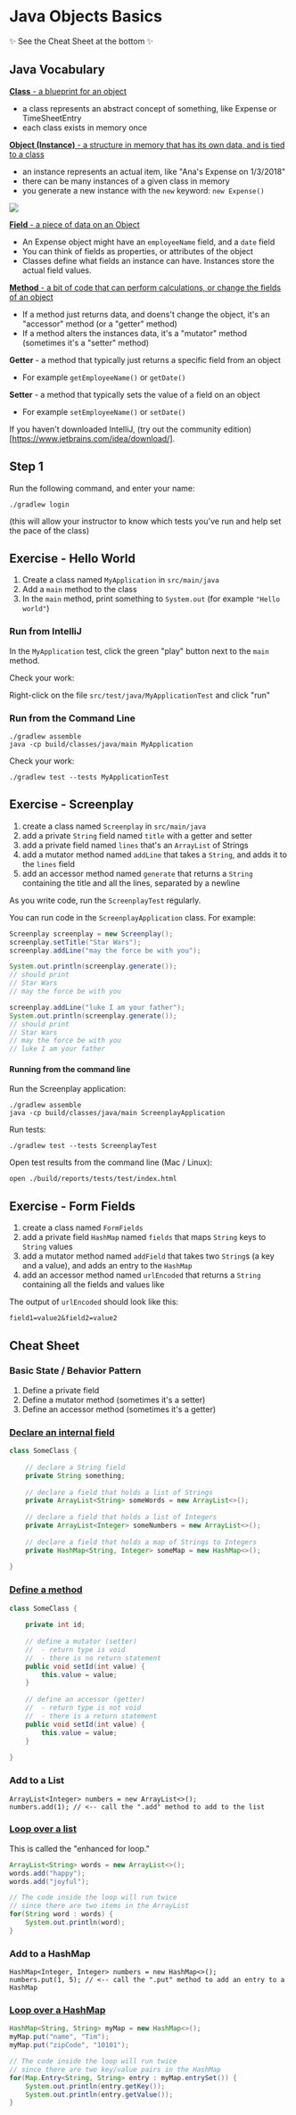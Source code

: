 # Java Objects Basics

✨ See the Cheat Sheet at the bottom ✨

## Java Vocabulary

[**Class** - a blueprint for an object](https://docs.oracle.com/javase/tutorial/java/javaOO/classes.html)
- a class represents an abstract concept of something, like Expense or TimeSheetEntry
- each class exists in memory once

[**Object (Instance)** - a structure in memory that has its own data, and is tied to a class](https://docs.oracle.com/javase/tutorial/java/javaOO/objects.html)
- an instance represents an actual item, like "Ana's Expense on 1/3/2018"
- there can be many instances of a given class in memory
- you generate a new instance with the `new` keyword: `new Expense()`


![](images/class-and-instances.png)


[**Field** - a piece of data on an Object](https://docs.oracle.com/javase/tutorial/java/javaOO/variables.html)
- An Expense object might have an `employeeName` field, and a `date` field
- You can think of fields as properties, or attributes of the object
- Classes define what fields an instance can have. Instances store the actual field values.

[**Method** - a bit of code that can perform calculations, or change the fields of an object](https://docs.oracle.com/javase/tutorial/java/javaOO/methods.html)
- If a method just returns data, and doens't change the object, it's an "accessor" method (or a "getter" method)
- If a method alters the instances data, it's a "mutator" method (sometimes it's a "setter" method)

**Getter** - a method that typically just returns a specific field from an object
- For example `getEmployeeName()` or `getDate()`

**Setter** - a method that typically sets the value of a field on an object
- For example `setEmployeeName()` or `setDate()`

If you haven't downloaded IntelliJ, (try out the community edition)[https://www.jetbrains.com/idea/download/].

## Step 1

Run the following command, and enter your name:

```
./gradlew login
```

(this will allow your instructor to know which tests you've run and help set the pace of the class)

## Exercise - Hello World

1. Create a class named `MyApplication` in `src/main/java`
1. Add a `main` method to the class
1. In the `main` method, print something to `System.out` (for example `"Hello world"`)

### Run from IntelliJ

In the `MyApplication` test, click the green "play" button next to the `main` method.

Check your work:

Right-click on the file `src/test/java/MyApplicationTest` and click "run"

### Run from the Command Line

```
./gradlew assemble
java -cp build/classes/java/main MyApplication
```

Check your work:

```
./gradlew test --tests MyApplicationTest
```

## Exercise - Screenplay

1. create a class named `Screenplay` in `src/main/java`
1. add a private `String` field named `title` with a getter and setter
1. add a private field named `lines` that's an `ArrayList` of Strings
1. add a mutator method named `addLine` that takes a `String`, and adds it to the `lines` field
1. add an accessor method named `generate` that returns a `String` containing the title and all the lines, separated by a newline

As you write code, run the `ScreenplayTest` regularly.

You can run code in the `ScreenplayApplication` class. For example:

```java
Screenplay screenplay = new Screenplay();
screenplay.setTitle("Star Wars");
screenplay.addLine("may the force be with you");

System.out.println(screenplay.generate());
// should print
// Star Wars
// may the force be with you

screenplay.addLine("luke I am your father");
System.out.println(screenplay.generate());
// should print
// Star Wars
// may the force be with you
// luke I am your father
```

#### Running from the command line

Run the Screenplay application:

```
./gradlew assemble
java -cp build/classes/java/main ScreenplayApplication
```

Run tests:

```
./gradlew test --tests ScreenplayTest
```

Open test results from the command line (Mac / Linux):

```
open ./build/reports/tests/test/index.html
```

## Exercise - Form Fields

1. create a class named `FormFields`
1. add a private field `HashMap` named `fields` that maps `String` keys to `String` values
1. add a mutator method named `addField` that takes two `String`s (a key and a value), and adds an entry to the `HashMap`
1. add an accessor method named `urlEncoded` that returns a `String` containing all the fields and values like

The output of `urlEncoded` should look like this:
   
```
field1=value2&field2=value2
```

## Cheat Sheet

### Basic State / Behavior Pattern

1. Define a private field
1. Define a mutator method (sometimes it's a setter)
1. Define an accessor method (sometimes it's a getter)

### [Declare an internal field](https://docs.oracle.com/javase/tutorial/java/javaOO/variables.html)

```java
class SomeClass {
    
    // declare a String field
    private String something;
    
    // declare a field that holds a list of Strings
    private ArrayList<String> someWords = new ArrayList<>();
    
    // declare a field that holds a list of Integers
    private ArrayList<Integer> someNumbers = new ArrayList<>();
    
    // declare a field that holds a map of Strings to Integers
    private HashMap<String, Integer> someMap = new HashMap<>();
    
}
```


### [Define a method](https://docs.oracle.com/javase/tutorial/java/javaOO/methods.html)

```java
class SomeClass {
    
    private int id;
    
    // define a mutator (setter)
    //  - return type is void   
    //  - there is no return statement   
    public void setId(int value) {
        this.value = value;
    }
    
    // define an accessor (getter)
    //  - return type is not void   
    //  - there is a return statement   
    public void setId(int value) {
        this.value = value;
    }
    
}
```

### Add to a List

```
ArrayList<Integer> numbers = new ArrayList<>();
numbers.add(1); // <-- call the ".add" method to add to the list
```


### [Loop over a list](https://docs.oracle.com/javase/tutorial/java/nutsandbolts/for.html)

This is called the "enhanced for loop."

```java
ArrayList<String> words = new ArrayList<>();
words.add("happy");
words.add("joyful");

// The code inside the loop will run twice 
// since there are two items in the ArrayList
for(String word : words) {
    System.out.println(word);
}
```


### Add to a HashMap

```
HashMap<Integer, Integer> numbers = new HashMap<>();
numbers.put(1, 5); // <-- call the ".put" method to add an entry to a HashMap
```


### [Loop over a HashMap](https://mkyong.com/java/how-to-loop-a-map-in-java/)

```java
HashMap<String, String> myMap = new HashMap<>();
myMap.put("name", "Tim");
myMap.put("zipCode", "10101");

// The code inside the loop will run twice 
// since there are two key/value pairs in the HashMap
for(Map.Entry<String, String> entry : myMap.entrySet()) {
    System.out.println(entry.getKey());
    System.out.println(entry.getValue());
}
```

